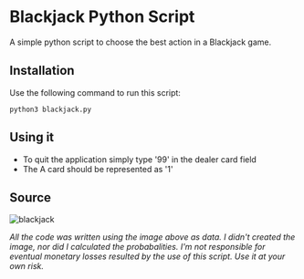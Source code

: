 # Blackjack Python Script

A simple python script to choose the best action in a Blackjack game.

## Installation
Use the following command to run this script:
```
python3 blackjack.py
```
## Using it
- To quit the application simply type '99' in the dealer card field
- The A card should be represented as '1'

## Source
![blackjack](https://user-images.githubusercontent.com/43357173/123532646-77c22880-d6e5-11eb-8cec-881576885e2c.jpg)  

*All the code was written using the image above as data. I didn't created the image, nor did I calculated the probabalities. I'm not responsible for eventual monetary losses resulted by the use of this script. Use it at your own risk.*


